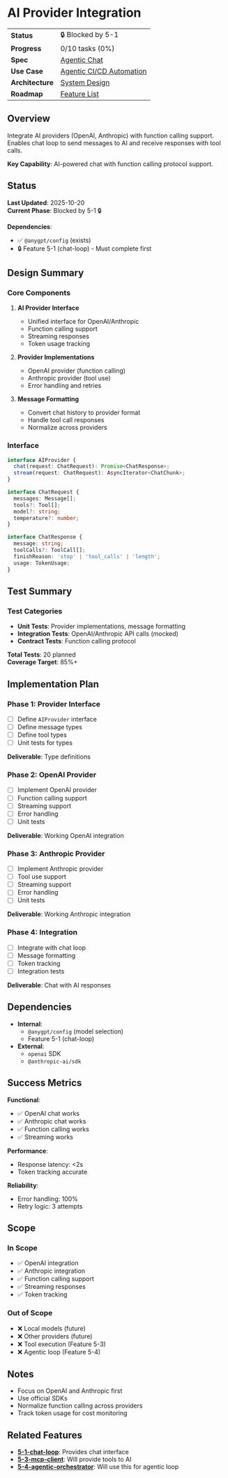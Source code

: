 # AI Provider Integration

|                       |                                                                                             |
| --------------------- | ------------------------------------------------------------------------------------------- |
| **Status**            | 🔒 Blocked by 5-1                                                                           |
| **Progress**          | 0/10 tasks (0%)                                                                             |
| **Spec**              | [Agentic Chat](../../../../products/anygpt/specs/anygpt/agentic-chat.md)                   |
| **Use Case**          | [Agentic CI/CD Automation](../../../../products/anygpt/cases/agentic-cicd-automation.md)   |
| **Architecture**      | [System Design](../../architecture.md)                                                      |
| **Roadmap**           | [Feature List](../../roadmap.md#5-2-ai-provider)                                            |

## Overview

Integrate AI providers (OpenAI, Anthropic) with function calling support. Enables chat loop to send messages to AI and receive responses with tool calls.

**Key Capability**: AI-powered chat with function calling protocol support.

## Status

**Last Updated**: 2025-10-20  
**Current Phase**: Blocked by 5-1 🔒

**Dependencies**:
- ✅ `@anygpt/config` (exists)
- 🔒 Feature 5-1 (chat-loop) - Must complete first

## Design Summary

### Core Components

1. **AI Provider Interface**
   - Unified interface for OpenAI/Anthropic
   - Function calling support
   - Streaming responses
   - Token usage tracking

2. **Provider Implementations**
   - OpenAI provider (function calling)
   - Anthropic provider (tool use)
   - Error handling and retries

3. **Message Formatting**
   - Convert chat history to provider format
   - Handle tool call responses
   - Normalize across providers

### Interface

```typescript
interface AIProvider {
  chat(request: ChatRequest): Promise<ChatResponse>;
  stream(request: ChatRequest): AsyncIterator<ChatChunk>;
}

interface ChatRequest {
  messages: Message[];
  tools?: Tool[];
  model?: string;
  temperature?: number;
}

interface ChatResponse {
  message: string;
  toolCalls?: ToolCall[];
  finishReason: 'stop' | 'tool_calls' | 'length';
  usage: TokenUsage;
}
```

## Test Summary

### Test Categories

- **Unit Tests**: Provider implementations, message formatting
- **Integration Tests**: OpenAI/Anthropic API calls (mocked)
- **Contract Tests**: Function calling protocol

**Total Tests**: 20 planned  
**Coverage Target**: 85%+

## Implementation Plan

### Phase 1: Provider Interface

- [ ] Define `AIProvider` interface
- [ ] Define message types
- [ ] Define tool types
- [ ] Unit tests for types

**Deliverable**: Type definitions

### Phase 2: OpenAI Provider

- [ ] Implement OpenAI provider
- [ ] Function calling support
- [ ] Streaming support
- [ ] Error handling
- [ ] Unit tests

**Deliverable**: Working OpenAI integration

### Phase 3: Anthropic Provider

- [ ] Implement Anthropic provider
- [ ] Tool use support
- [ ] Streaming support
- [ ] Error handling
- [ ] Unit tests

**Deliverable**: Working Anthropic integration

### Phase 4: Integration

- [ ] Integrate with chat loop
- [ ] Message formatting
- [ ] Token tracking
- [ ] Integration tests

**Deliverable**: Chat with AI responses

## Dependencies

- **Internal**:
  - `@anygpt/config` (model selection)
  - Feature 5-1 (chat-loop)
- **External**:
  - `openai` SDK
  - `@anthropic-ai/sdk`

## Success Metrics

**Functional**:
- ✅ OpenAI chat works
- ✅ Anthropic chat works
- ✅ Function calling works
- ✅ Streaming works

**Performance**:
- Response latency: <2s
- Token tracking accurate

**Reliability**:
- Error handling: 100%
- Retry logic: 3 attempts

## Scope

### In Scope

- ✅ OpenAI integration
- ✅ Anthropic integration
- ✅ Function calling support
- ✅ Streaming responses
- ✅ Token tracking

### Out of Scope

- ❌ Local models (future)
- ❌ Other providers (future)
- ❌ Tool execution (Feature 5-3)
- ❌ Agentic loop (Feature 5-4)

## Notes

- Focus on OpenAI and Anthropic first
- Use official SDKs
- Normalize function calling across providers
- Track token usage for cost monitoring

## Related Features

- **[5-1-chat-loop](../5-1-chat-loop/README.md)**: Provides chat interface
- **[5-3-mcp-client](../5-3-mcp-client/README.md)**: Will provide tools to AI
- **[5-4-agentic-orchestrator](../5-4-agentic-orchestrator/README.md)**: Will use this for agentic loop
